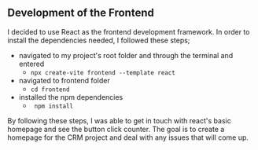 ## Development of the Frontend

I decided to use React as the frontend development framework. In order to install the dependencies needed, I followed these steps;

- navigated to my project's root folder and through the terminal and entered 
    - ```npx create-vite frontend --template react```
- navigated to frontend folder
    - ```cd frontend```
- installed the npm dependencies
    - ``` npm install```

By following these steps, I was able to get in touch with react's basic homepage and see the button click counter. The goal is to create a homepage for the CRM project and deal with any issues that will come up.